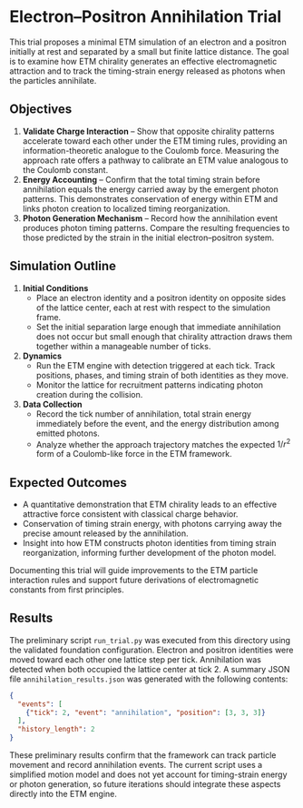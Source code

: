 # Electron–Positron Annihilation Trial

This trial proposes a minimal ETM simulation of an electron and a positron initially at rest and separated by a small but finite lattice distance. The goal is to examine how ETM chirality generates an effective electromagnetic attraction and to track the timing-strain energy released as photons when the particles annihilate.

## Objectives

1. **Validate Charge Interaction** – Show that opposite chirality patterns accelerate toward each other under the ETM timing rules, providing an information-theoretic analogue to the Coulomb force. Measuring the approach rate offers a pathway to calibrate an ETM value analogous to the Coulomb constant.
2. **Energy Accounting** – Confirm that the total timing strain before annihilation equals the energy carried away by the emergent photon patterns. This demonstrates conservation of energy within ETM and links photon creation to localized timing reorganization.
3. **Photon Generation Mechanism** – Record how the annihilation event produces photon timing patterns. Compare the resulting frequencies to those predicted by the strain in the initial electron–positron system.

## Simulation Outline

1. **Initial Conditions**
   - Place an electron identity and a positron identity on opposite sides of the lattice center, each at rest with respect to the simulation frame.
   - Set the initial separation large enough that immediate annihilation does not occur but small enough that chirality attraction draws them together within a manageable number of ticks.
2. **Dynamics**
   - Run the ETM engine with detection triggered at each tick. Track positions, phases, and timing strain of both identities as they move.
   - Monitor the lattice for recruitment patterns indicating photon creation during the collision.
3. **Data Collection**
   - Record the tick number of annihilation, total strain energy immediately before the event, and the energy distribution among emitted photons.
   - Analyze whether the approach trajectory matches the expected $1/r^2$ form of a Coulomb-like force in the ETM framework.

## Expected Outcomes

- A quantitative demonstration that ETM chirality leads to an effective attractive force consistent with classical charge behavior.
- Conservation of timing strain energy, with photons carrying away the precise amount released by the annihilation.
- Insight into how ETM constructs photon identities from timing strain reorganization, informing further development of the photon model.

Documenting this trial will guide improvements to the ETM particle interaction rules and support future derivations of electromagnetic constants from first principles.

## Results

The preliminary script `run_trial.py` was executed from this directory using the
validated foundation configuration. Electron and positron identities were moved
toward each other one lattice step per tick. Annihilation was detected when both
occupied the lattice center at tick 2. A summary JSON file `annihilation_results.json`
was generated with the following contents:

```json
{
  "events": [
    {"tick": 2, "event": "annihilation", "position": [3, 3, 3]}
  ],
  "history_length": 2
}
```

These preliminary results confirm that the framework can track particle movement
and record annihilation events. The current script uses a simplified motion model
and does not yet account for timing-strain energy or photon generation, so future
iterations should integrate these aspects directly into the ETM engine.

